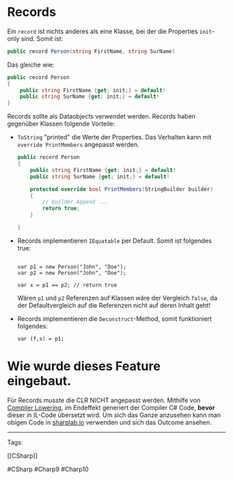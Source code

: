 
# Records

Ein `record` ist nichts anderes als eine Klasse, bei der die Properties `init`-only sind. Somit ist:

```csharp
public record Person(string FirstName, string SurName)
```

Das gleiche wie:

```csharp
public record Person
{
	public string FirstName {get; init;} = default!
	public string SurName {get; init;} = default!
}
```

Records sollte als Dataobjects verwendet werden. Records haben gegenüber Klassen folgende Vorteile:

- `ToString` "printed" die Werte der Properties. Das Verhalten kann mit `override PrintMembers` angepasst werden.

	```csharp
	public record Person
	{
		public string FirstName {get; init;} = default!
		public string SurName {get; init;} = default!

        protected override bool PrintMembers(StringBuilder builder)
		{
			// builder.Append ...
			return true;
		}

	}
	```
- Records implementieren `IEquatable` per Default.  Somit ist folgendes true: 
	
	```CSharp
	
	var p1 = new Person("John", "Doe");
	var p2 = new Person("John", "Doe");
	
	var x = p1 == p2; // return true
	
	```
	
	Wären `p1` und `p2` Referenzen auf Klassen wäre der Vergleich `false`, da der Defaultvergleich auf die Referenzen nicht auf deren Inhalt geht!
- Records implementieren die `Deconstruct`-Method, somit funktioniert folgendes:
	```CSharp
	var (f,s) = p1;
	```


# Wie wurde dieses Feature eingebaut.

Für Records musste die CLR NICHT angepasst werden. Mithilfe von [Compiler Lowering](https://mattwarren.org/2017/05/25/Lowering-in-the-C-Compiler/), im Endeffekt generiert der Compiler C# Code, **bevor** dieser in IL-Code übersetzt wird. Um sich das Ganze anzusehen kann man obigen Code in [sharplab.io](https://sharplab.io/) verwenden und sich das Outcome ansehen.




---
Tags:

[[CSharp]]

#CSharp
#Charp9
#Charp10